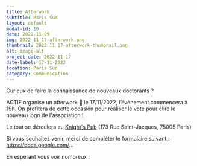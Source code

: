 ```yaml
---
title: Afterwork
subtitle: Paris Sud
layout: default
modal-id: 10
date: 2022-11-09
img: 2022_11_17-afterwork.png
thumbnail: 2022_11_17-afterwork-thumbnail.png
alt: image-alt
project-date: 2022-11-17
date-label: 17-11-2022
location: Paris Sud
category: Communication
---
```

Curieux de faire la connaissance de nouveaux doctorants ?

ACTIF organise un afterwork 🍺 le 17/11/2022, l’évènement commencera à 19h.
On profitera de cette occasion pour réaliser le vote pour élire le nouveau logo de l'association !

Le tout se déroulera au <a href="https://www.google.fr/maps/place/Knight's+Pub/@48.8455358,2.3381671,16.13z/data=!4m5!3m4!1s0x47e67127a3de42d9:0x4a50a1942c8ffc47!8m2!3d48.8456201!4d2.3428581" target="_blank">Knight's Pub</a> (173 Rue Saint-Jacques, 75005 Paris)

Si vous souhaitez venir, merci de compléter le formulaire suivant : <a href="https://docs.google.com/forms/d/e/1FAIpQLScLVFCQJGP1WJOliMjeU8eGjHWfk-qu3fkTySblBriUi78ypw/viewform?usp=sf_link" target="_blank">https://docs.google.com/... </a>

En espérant vous voir nombreux !
